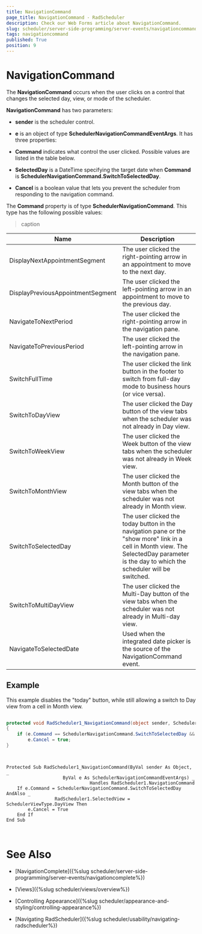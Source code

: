```yaml
---
title: NavigationCommand
page_title: NavigationCommand - RadScheduler
description: Check our Web Forms article about NavigationCommand.
slug: scheduler/server-side-programming/server-events/navigationcommand
tags: navigationcommand
published: True
position: 9
---
```


# NavigationCommand



The **NavigationCommand** occurs when the user clicks on a control that changes the selected day, view, or mode of the scheduler.

**NavigationCommand** has two parameters:

* **sender** is the scheduler control.

* **e** is an object of type **SchedulerNavigationCommandEventArgs**. It has three properties:

* **Command** indicates what control the user clicked. Possible values are listed in the table below.

* **SelectedDay** is a DateTime specifying the target date when **Command** is **SchedulerNavigationCommand.SwitchToSelectedDay**.

* **Cancel** is a boolean value that lets you prevent the scheduler from responding to the navigation command.

The **Command** property is of type **SchedulerNavigationCommand**. This type has the following possible values:


>caption  

| Name | Description |
| ------ | ------ |
|DisplayNextAppointmentSegment|The user clicked the right-pointing arrow in an appointment to move to the next day.|
|DisplayPreviousAppointmentSegment|The user clicked the left-pointing arrow in an appointment to move to the previous day.|
|NavigateToNextPeriod|The user clicked the right-pointing arrow in the navigation pane.|
|NavigateToPreviousPeriod|The user clicked the left-pointing arrow in the navigation pane.|
|SwitchFullTime|The user clicked the link button in the footer to switch from full-day mode to business hours (or vice versa).|
|SwitchToDayView|The user clicked the Day button of the view tabs when the scheduler was not already in Day view.|
|SwitchToWeekView|The user clicked the Week button of the view tabs when the scheduler was not already in Week view.|
|SwitchToMonthView|The user clicked the Month button of the view tabs when the scheduler was not already in Month view.|
|SwitchToSelectedDay|The user clicked the today button in the navigation pane or the "show more" link in a cell in Month view. The SelectedDay parameter is the day to which the scheduler will be switched.|
|SwitchToMultiDayView|The user clicked the Multi-Day button of the view tabs when the scheduler was not already in Multi-day view.|
|NavigateToSelectedDate|Used when the integrated date picker is the source of the NavigationCommand event.|



## Example

This example disables the "today" button, while still allowing a switch to Day view from a cell in Month view.





````C#
	
protected void RadScheduler1_NavigationCommand(object sender, SchedulerNavigationCommandEventArgs e)
{
	if (e.Command == SchedulerNavigationCommand.SwitchToSelectedDay && RadScheduler1.SelectedView == SchedulerViewType.DayView) 
		e.Cancel = true;
}
	
````
````VB.NET
	
Protected Sub RadScheduler1_NavigationCommand(ByVal sender As Object, _
					 ByVal e As SchedulerNavigationCommandEventArgs) _
							   Handles RadScheduler1.NavigationCommand
	If e.Command = SchedulerNavigationCommand.SwitchToSelectedDay AndAlso _
				  RadScheduler1.SelectedView = SchedulerViewType.DayView Then
		e.Cancel = True
	End If
End Sub
	
	
````


# See Also

 * [NavigationComplete]({%slug scheduler/server-side-programming/server-events/navigationcomplete%})

 * [Views]({%slug scheduler/views/overview%})

 * [Controlling Appearance]({%slug scheduler/appearance-and-styling/controlling-appearance%})

 * [Navigating RadScheduler]({%slug scheduler/usability/navigating-radscheduler%})
